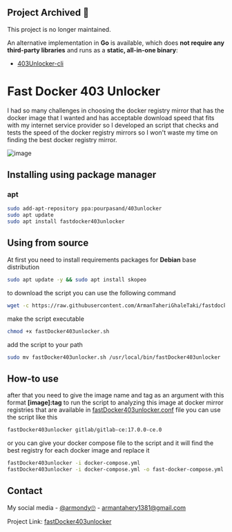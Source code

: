 ## Project Archived 🚨

This project is no longer maintained.  

An alternative implementation in **Go** is available, which does **not require any third-party libraries** and runs as a **static, all-in-one binary**:  

- [403Unlocker-cli](https://github.com/403unlocker/403Unlocker-cli)  
 

# Fast Docker 403 Unlocker

I had so many challenges in choosing the docker registry mirror that has the docker image that I wanted and has acceptable download speed that fits with my internet service provider so I developed an script that checks and tests the speed of the docker registry mirrors so I won't waste my time on finding the best docker registry mirror.

![image](https://github.com/ArmanTaheriGhaleTaki/fastDocker403unlocker/assets/88885103/f54e9e63-4c04-4ab6-8a09-920ce71eeedb)

## Installing using package manager

### apt

```bash
sudo add-apt-repository ppa:pourpasand/403unlocker
sudo apt update
sudo apt install fastdocker403unlocker
```

## Using from source

At first you need to install requirements packages for **Debian** base distribution

```bash
sudo apt update -y && sudo apt install skopeo
```

to download the script you can use the following command

```bash
wget -c https://raw.githubusercontent.com/ArmanTaheriGhaleTaki/fastdocker403unlocker/main/fastDocker403unlocker.sh
```

make the script executable

```bash
chmod +x fastDocker403unlocker.sh
```

add the script to your path

```bash
sudo mv fastDocker403unlocker.sh /usr/local/bin/fastDocker403unlocker
```

## How-to use

after that you need to give the image name and tag as an argument with this format **[image]:tag**
to run the script to analyzing this image at docker mirror registries that are available in [fastDocker403unlocker.conf](https://raw.githubusercontent.com/ArmanTaheriGhaleTaki/fastDocker403unlocker/main/fastDocker403unlocker.conf) file
you can use the script like this

```bash
fastDocker403unlocker gitlab/gitlab-ce:17.0.0-ce.0
```

or you can give your docker compose file to the script and it will find the best registry for each docker image and replace it

```bash
fastDocker403unlocker -i docker-compose.yml
fastDocker403unlocker -i docker-compose.yml -o fast-docker-compose.yml
```

## Contact

My social media - [@armondy🙄](https://twitter.com/taherighaletaki) - <armantahery1381@gmail.com>

Project Link: [fastDocker403unlocker](https://github.com/ArmanTaheriGhaleTaki/fastDocker403unlocker)
